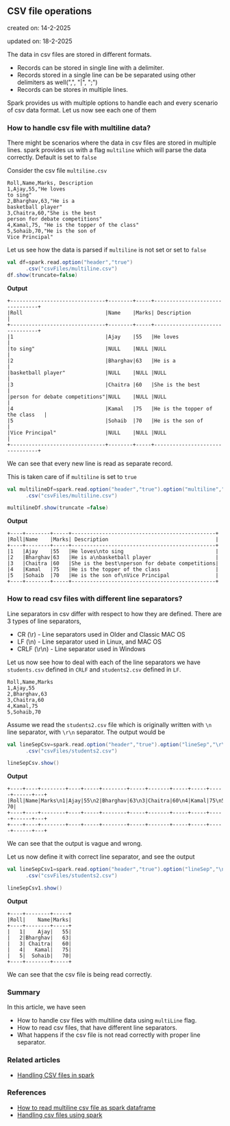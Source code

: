 ## CSV file operations

created on: 14-2-2025

updated on: 18-2-2025

The data in csv files are stored in different formats.
- Records can be stored in single line with a delimiter.
- Records stored in a single line can be be separated using other delimiters as well(",", "|", ";")
- Records can be stores in multiple lines.

Spark provides us with multiple options to handle each and every scenario of csv data format. Let us now see each one of them

### How to handle csv file with multiline data?
There might be scenarios where the data in csv files are stored in multiple lines. spark provides us with a flag `multiline` which will parse the data correctly.
Default is set to `false`

Consider the csv file `multiline.csv`
```csv
Roll,Name,Marks, Description
1,Ajay,55,"He loves
to sing"
2,Bharghav,63,"He is a
basketball player"
3,Chaitra,60,"She is the best
person for debate competitions"
4,Kamal,75, "He is the topper of the class"
5,Sohaib,70,"He is the son of
Vice Principal"
```
Let us see how the data is parsed if `multiline` is not set or set to `false`
```scala
val df=spark.read.option("header","true")
      .csv("csvFiles/multiline.csv")
df.show(truncate=false)
```
**Output**
```text
+-------------------------------+--------+-----+--------------------------------+
|Roll                           |Name    |Marks| Description                    |
+-------------------------------+--------+-----+--------------------------------+
|1                              |Ajay    |55   |He loves                        |
|to sing"                       |NULL    |NULL |NULL                            |
|2                              |Bharghav|63   |He is a                         |
|basketball player"             |NULL    |NULL |NULL                            |
|3                              |Chaitra |60   |She is the best                 |
|person for debate competitions"|NULL    |NULL |NULL                            |
|4                              |Kamal   |75   |He is the topper of the class   |
|5                              |Sohaib  |70   |He is the son of                |
|Vice Principal"                |NULL    |NULL |NULL                            |
+-------------------------------+--------+-----+--------------------------------+
```
We can see that every new line is read as separate record.

This is taken care of if `multiline` is set to `true`
```scala
val multilineDf=spark.read.option("header","true").option("multiline","true")
      .csv("csvFiles/multiline.csv")

multilineDf.show(truncate =false)
```

**Output**
```text
+----+--------+-----+-----------------------------------------------+
|Roll|Name    |Marks| Description                                   |
+----+--------+-----+-----------------------------------------------+
|1   |Ajay    |55   |He loves\nto sing                              |
|2   |Bharghav|63   |He is a\nbasketball player                     |
|3   |Chaitra |60   |She is the best\nperson for debate competitions|
|4   |Kamal   |75   |He is the topper of the class                  |
|5   |Sohaib  |70   |He is the son of\nVice Principal               |
+----+--------+-----+-----------------------------------------------+
```

### How to read csv files with different line separators?
Line separators in csv differ with respect to how they are defined.
There are 3 types of line separators,
- CR (\r) - Line separators used in Older and Classic MAC OS 
- LF (\n) - Line separator used in Linux, and MAC OS
- CRLF (\r\n) - Line separator used in Windows

Let us now see how to deal with each of the line separators
we have `students.csv` defined in `CRLF` and `students2.csv` defined in `LF`.
```csv
Roll,Name,Marks
1,Ajay,55
2,Bharghav,63
3,Chaitra,60
4,Kamal,75
5,Sohaib,70
```
Assume we read the `students2.csv` file which is originally written with `\n` line separator, with `\r\n` separator. The output would be
```scala
val lineSepCsv=spark.read.option("header","true").option("lineSep","\r\n")
      .csv("csvFiles/students2.csv")

lineSepCsv.show()
```
**Output**
```text
+----+----+--------+----+-----+--------+-----+-------+-----+-----+-----+------+---+
|Roll|Name|Marks\n1|Ajay|55\n2|Bharghav|63\n3|Chaitra|60\n4|Kamal|75\n5|Sohaib| 70|
+----+----+--------+----+-----+--------+-----+-------+-----+-----+-----+------+---+
+----+----+--------+----+-----+--------+-----+-------+-----+-----+-----+------+---+
```
We can see that the output is vague and wrong.

Let us now define it with correct line separator, and see the output
```scala
val lineSepCsv1=spark.read.option("header","true").option("lineSep","\n")
      .csv("csvFiles/students2.csv")

lineSepCsv1.show()
```
**Output**
```text
+----+--------+-----+
|Roll|    Name|Marks|
+----+--------+-----+
|   1|    Ajay|   55|
|   2|Bharghav|   63|
|   3| Chaitra|   60|
|   4|   Kamal|   75|
|   5|  Sohaib|   70|
+----+--------+-----+
```
We can see that the csv file is being read correctly.

### Summary
In this article, we have seen 
- How to handle csv files with multiline data using `multiLine` flag.
- How to read csv files, that have different line separators.
- What happens if the csv file is not read correctly with proper line separator.

### Related articles
- [Handling CSV files in spark](handle-csv)

### References 
- [How to read multiline csv file as spark dataframe](https://learn.microsoft.com/en-us/answers/questions/1319024/how-to-read-this-multiline-csv-file-as-a-spark-dat)
- [Handling csv files using spark](https://spark.apache.org/docs/latest/sql-data-sources-csv.html)
